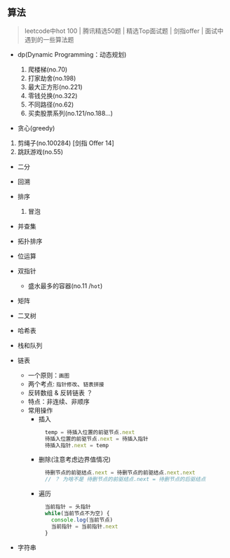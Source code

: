 ## 算法
> leetcode中hot 100 | 腾讯精选50题 | 精选Top面试题 | 剑指offer | 面试中遇到的一些算法题

- dp(Dynamic Programming：动态规划)
  1. 爬楼梯(no.70)
  2. 打家劫舍(no.198)
  3. 最大正方形(no.221)
  4. 零钱兑换(no.322)
  5. 不同路径(no.62)
  6. 买卖股票系列(no.121/no.188...)



- 贪心(greedy)

1. 剪绳子(no.100284) [剑指 Offer 14]
2. 跳跃游戏(no.55)



- 二分
- 回溯
- 排序
  1. 冒泡



- 并查集
- 拓扑排序
- 位运算
- 双指针
  - 盛水最多的容器(no.11 /`hot`)



- 矩阵
- 二叉树
- 哈希表
- 栈和队列
- 链表  
  - 一个原则：`画图`
  - 两个考点: `指针修改`、`链表拼接`
  - 反转数组 & 反转链表 ？
  - 特点：非连续、非顺序
  - 常用操作
    + 插入
      ```js
        temp = 待插入位置的前驱节点.next
        待插入位置的前驱节点.next = 待插入指针
        待插入指针.next = temp
      ```
    + 删除(注意考虑边界值情况)
      ```js
        待删节点的前驱结点.next = 待删节点的前驱结点.next.next
        // ？ 为啥不是 待删节点的前驱结点.next = 待删节点的后驱结点
      ```
    + 遍历
      ```js
        当前指针 = 头指针
        while(当前节点不为空) {
          console.log(当前节点)
          当前指针 = 当前指针.next
        }
      ```




- 字符串